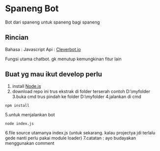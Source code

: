 # Spaneng Bot
Bot dari spaneng untuk spaneng bagi spaneng

## Rincian
Bahasa : Javascript
Api : [Cleverbot.io](http://cleverbot.io)

Fungsi utama chatbot. gk menutup kemungkinan fitur lain

## Buat yg mau ikut develop perlu
1. install [Node.js](https://nodejs.org)
2. download repo ini trus ekstrak di folder terserah
   contoh D:\myfolder
3.buka cmd trus pindah ke folder D:\myfolder
4.jalankan di cmd
  ```
  npm install
  ```
5.untuk menjalankan bot 
  ```
  node index.js
  ```
6.file source utamanya index.js (untuk sekarang. kalau projectya jdi terlalu gede nanti perlu pakai module loader)
7.catatan : ayo budayakan menggunakan comment
